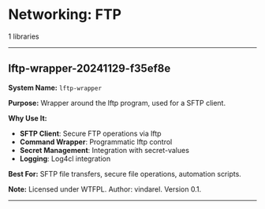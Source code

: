# Networking: FTP

1 libraries

---

## lftp-wrapper-20241129-f35ef8e

**System Name:** `lftp-wrapper`

**Purpose:** Wrapper around the lftp program, used for a SFTP client.

**Why Use It:**
- **SFTP Client**: Secure FTP operations via lftp
- **Command Wrapper**: Programmatic lftp control
- **Secret Management**: Integration with secret-values
- **Logging**: Log4cl integration

**Best For:** SFTP file transfers, secure file operations, automation scripts.

**Note:** Licensed under WTFPL. Author: vindarel. Version 0.1.

---


